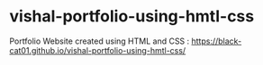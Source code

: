 # vishal-portfolio-using-hmtl-css
Portfolio Website created using HTML and CSS : https://black-cat01.github.io/vishal-portfolio-using-hmtl-css/

